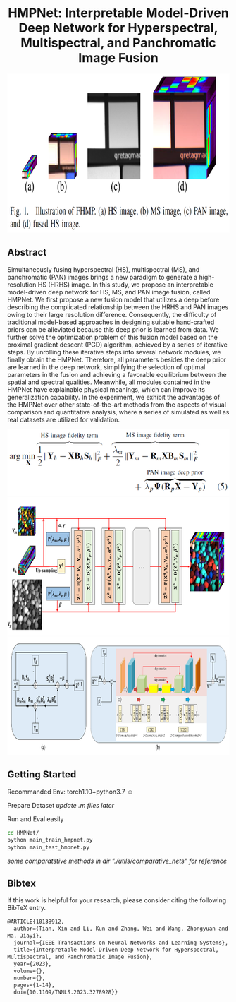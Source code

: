 <div align="center">   
   
# HMPNet: Interpretable Model-Driven Deep Network for Hyperspectral, Multispectral, and Panchromatic Image Fusion   
<img src=figs/fig1.png width="800" height="360" alt="what we do">
<!-- ![target](figs/fig1.png  "what we do") -->
</div>
   


## Abstract

Simultaneously fusing hyperspectral (HS), multispectral (MS), and panchromatic (PAN) images brings a new paradigm to generate a high-resolution HS (HRHS) image. In this study, we propose an interpretable model-driven deep network for HS, MS, and PAN image fusion, called HMPNet. We first propose a new fusion model that utilizes a deep before describing the complicated relationship between the HRHS and PAN images owing to their large resolution difference. Consequently, the difficulty of traditional model-based approaches in designing suitable hand-crafted priors can be alleviated because this deep prior is learned from data. We further solve the optimization problem of this fusion model based on the proximal gradient descent (PGD) algorithm, achieved by a series of iterative steps. By unrolling these iterative steps into several network modules, we finally obtain the HMPNet. Therefore, all parameters besides the deep prior are learned in the deep network, simplifying the selection of optimal parameters in the fusion and achieving a favorable equilibrium between the spatial and spectral qualities. Meanwhile, all modules contained in the HMPNet have explainable physical meanings, which can improve its generalization capability. In the experiment, we exhibit the advantages of the HMPNet over other state-of-the-art methods from the aspects of visual comparison and quantitative analysis, where a series of simulated as well as real datasets are utilized for validation.
  

<div align="center">    
<!-- <img src=figs/eq5.PNG alt="model formulation"> -->
<img src=figs/eq5.PNG width="600" height="150" alt="model formulation">
</div>
<div align="center">    
<!-- <img src=figs/arc.PNG alt="architecture"> -->
<img src=figs/arc.PNG width="748" height="313" alt="architecture">
</div>
<div align="center">    
<!-- <img src=figs/arc_de.PNG  alt="architecture details"> -->
<img src=figs/arc_de.PNG width="1000" height="268" alt="architecture details">
</div>



## Getting Started
Recommanded Env: torch1.10+python3.7   ☺
   
Prepare Dataset
*update .m files later*
    
Run and Eval easily
```sh
cd HMPNet/
python main_train_hmpnet.py 
python main_test_hmpnet.py 
```
*some comparatstive methods in dir "./utils/comparative_nets" for reference*
   
   
## Bibtex
If this work is helpful for your research, please consider citing the following BibTeX entry.   
```
@ARTICLE{10138912,
  author={Tian, Xin and Li, Kun and Zhang, Wei and Wang, Zhongyuan and Ma, Jiayi},
  journal={IEEE Transactions on Neural Networks and Learning Systems}, 
  title={Interpretable Model-Driven Deep Network for Hyperspectral, Multispectral, and Panchromatic Image Fusion}, 
  year={2023},
  volume={},
  number={},
  pages={1-14},
  doi={10.1109/TNNLS.2023.3278928}}

```

